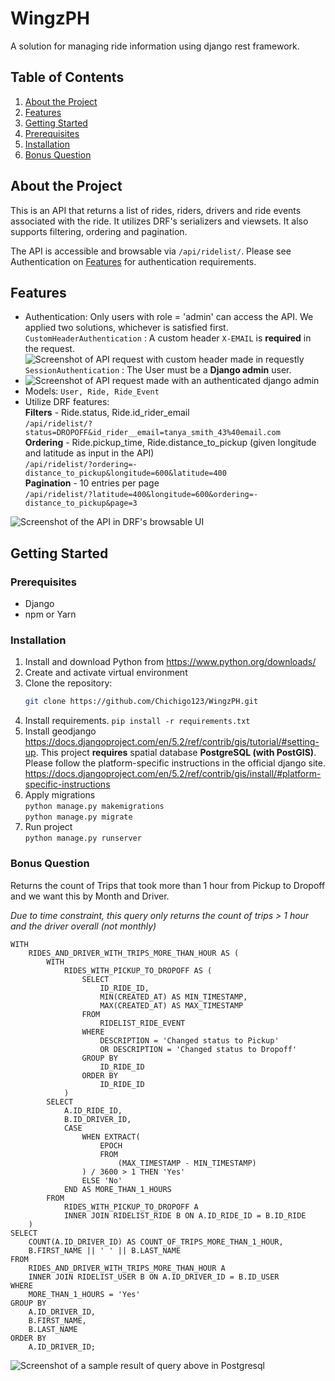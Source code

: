 # WingzPH

A solution for managing ride information using django rest framework.

## Table of Contents

1.  [About the Project](#about-the-project)
2.  [Features](#features)
3.  [Getting Started](#getting-started)
4.  [Prerequisites](#prerequisites)
5.  [Installation](#installation)
6.  [Bonus Question](#bonus-question)

## About the Project

This is an API that returns a list of rides, riders, drivers and ride events associated with the ride. It utilizes DRF's
serializers and viewsets. It also supports filtering, ordering and pagination.

The API is accessible and browsable via `/api/ridelist/`. Please see Authentication on [Features](#features) for authentication requirements.

## Features

*   Authentication: Only users with role = 'admin' can access the API. We applied two solutions, whichever is satisfied first.\
```CustomHeaderAuthentication``` : A custom header `X-EMAIL` is **required** in the request.\
![Screenshot of API request with custom header made in requestly](requestly.png)
```SessionAuthentication``` : The User must be a **Django admin** user.
* ![Screenshot of API request made with an authenticated django admin](django_admin.png)
*   Models: `User, Ride, Ride_Event`
* Utilize DRF features: \
**Filters** - Ride.status, Ride.id_rider_email\
```/api/ridelist/?status=DROPOFF&id_rider__email=tanya_smith_43%40email.com```\
**Ordering** - Ride.pickup_time, Ride.distance_to_pickup (given longitude and latitude as input in the API)\
```/api/ridelist/?ordering=-distance_to_pickup&longitude=600&latitude=400```\
**Pagination** - 10 entries per page\
```/api/ridelist/?latitude=400&longitude=600&ordering=-distance_to_pickup&page=3```

![Screenshot of the API in DRF's browsable UI](drf_features.png)
## Getting Started

### Prerequisites

*   Django
*   npm or Yarn

### Installation

1. Install and download Python from https://www.python.org/downloads/
2. Create and activate virtual environment
3. Clone the repository:
    ```bash
    git clone https://github.com/Chichigo123/WingzPH.git
	```
4. Install requirements. `pip install -r requirements.txt`
5. Install geodjango https://docs.djangoproject.com/en/5.2/ref/contrib/gis/tutorial/#setting-up.
This project **requires** spatial database **PostgreSQL (with PostGIS)**. Please follow the platform-specific instructions in the official django site.
https://docs.djangoproject.com/en/5.2/ref/contrib/gis/install/#platform-specific-instructions
6. Apply migrations\
`python manage.py makemigrations`\
`python manage.py migrate`
7. Run project\
`python manage.py runserver`


### Bonus Question

Returns the count of Trips that took more than 1 hour from Pickup to Dropoff and we want this by Month and Driver.

_Due to time constraint, this query only returns the count of trips > 1 hour and the driver overall (not monthly)_ 
```
WITH
	RIDES_AND_DRIVER_WITH_TRIPS_MORE_THAN_HOUR AS (
		WITH
			RIDES_WITH_PICKUP_TO_DROPOFF AS (
				SELECT
					ID_RIDE_ID,
					MIN(CREATED_AT) AS MIN_TIMESTAMP,
					MAX(CREATED_AT) AS MAX_TIMESTAMP
				FROM
					RIDELIST_RIDE_EVENT
				WHERE
					DESCRIPTION = 'Changed status to Pickup'
					OR DESCRIPTION = 'Changed status to Dropoff'
				GROUP BY
					ID_RIDE_ID
				ORDER BY
					ID_RIDE_ID
			)
		SELECT
			A.ID_RIDE_ID,
			B.ID_DRIVER_ID,
			CASE
				WHEN EXTRACT(
					EPOCH
					FROM
						(MAX_TIMESTAMP - MIN_TIMESTAMP)
				) / 3600 > 1 THEN 'Yes'
				ELSE 'No'
			END AS MORE_THAN_1_HOURS
		FROM
			RIDES_WITH_PICKUP_TO_DROPOFF A
			INNER JOIN RIDELIST_RIDE B ON A.ID_RIDE_ID = B.ID_RIDE
	)
SELECT
	COUNT(A.ID_DRIVER_ID) AS COUNT_OF_TRIPS_MORE_THAN_1_HOUR,
	B.FIRST_NAME || ' ' || B.LAST_NAME
FROM
	RIDES_AND_DRIVER_WITH_TRIPS_MORE_THAN_HOUR A
	INNER JOIN RIDELIST_USER B ON A.ID_DRIVER_ID = B.ID_USER
WHERE
	MORE_THAN_1_HOURS = 'Yes'
GROUP BY
	A.ID_DRIVER_ID,
	B.FIRST_NAME,
	B.LAST_NAME
ORDER BY
	A.ID_DRIVER_ID;
```

![Screenshot of a sample result of query above in Postgresql](bonus_question.png)
